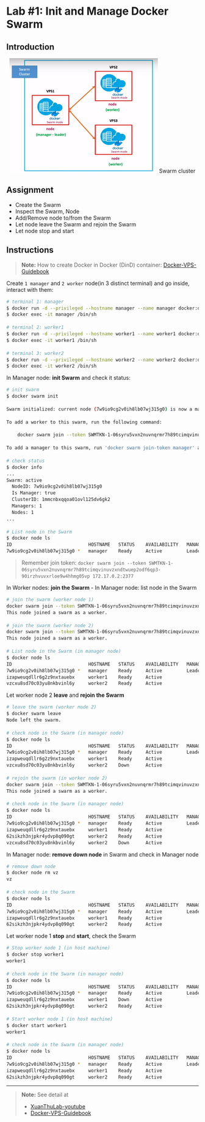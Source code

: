 # Lab #1: Init and Manage Docker Swarm

## Introduction

<div align="center">
    <img src="./assets/swarm%20cluster.png" height="300" alt="swarm cluster">
    Swarm cluster
</div>

## Assignment

-  Create the Swarm
-  Inspect the Swarm, Node
-  Add/Remove node to/from the Swarm
-  Let node leave the Swarm and rejoin the Swarm
-  Let node stop and start

## Instructions

> **Note:** How to create Docker in Docker (DinD) container: [Docker-VPS-Guidebook](https://github.com/QuanBlue/Docker-VPS-Guidebook)

Create `1 manager` and `2 worker` node(in 3 distinct terminal) and go inside, interact with them:

```bash
# terminal 1: manager
$ docker run -d --privileged --hostname manager --name manager docker:dind
$ docker exec -it manager /bin/sh

# terminal 2: worker1
$ docker run -d --privileged --hostname worker1 --name worker1 docker:dind
$ docker exec -it worker1 /bin/sh

# terminal 3: worker2
$ docker run -d --privileged --hostname worker2 --name worker2 docker:dind
$ docker exec -it worker2 /bin/sh
```

In Manager node: **init Swarm** and check it status:

```bash
# init swarm
$ docker swarm init

Swarm initialized: current node (7w9io9cg2v0ih8lb07wj315g0) is now a manager.

To add a worker to this swarm, run the following command:

    docker swarm join --token SWMTKN-1-06syru5vxn2nuvnqrmr7h89tcimqvinuvzxndtwuep2odf6qp3-90irzhvuvxrloe9w4hhmg05vp 172.17.0.2:2377

To add a manager to this swarm, run 'docker swarm join-token manager' and follow the instructions.

# check status
$ docker info
...
Swarm: active
  NodeID: 7w9io9cg2v0ih8lb07wj315g0
  Is Manager: true
  ClusterID: 1mmcnbxqqoa01ovl125dv6gk2
  Managers: 1
  Nodes: 1
...

# List node in the Swarm
$ docker node ls
ID                            HOSTNAME   STATUS    AVAILABILITY   MANAGER STATUS   ENGINE VERSION
7w9io9cg2v0ih8lb07wj315g0 *   manager    Ready     Active         Leader           24.0.2
```

> Remember join token: `docker swarm join --token SWMTKN-1-06syru5vxn2nuvnqrmr7h89tcimqvinuvzxndtwuep2odf6qp3-90irzhvuvxrloe9w4hhmg05vp 172.17.0.2:2377`

In Worker nodes: **join the Swarm** - In Manager node: list node in the Swarm

```sh
# join the swarm (worker node 1)
docker swarm join --token SWMTKN-1-06syru5vxn2nuvnqrmr7h89tcimqvinuvzxndtwuep2odf6qp3-90irzhvuvxrloe9w4hhmg05vp 172.17.0.2:2377
This node joined a swarm as a worker.

# join the swarm (worker node 2)
docker swarm join --token SWMTKN-1-06syru5vxn2nuvnqrmr7h89tcimqvinuvzxndtwuep2odf6qp3-90irzhvuvxrloe9w4hhmg05vp 172.17.0.2:2377
This node joined a swarm as a worker.

# List node in the Swarm (in manager node)
$ docker node ls
ID                            HOSTNAME   STATUS    AVAILABILITY   MANAGER STATUS   ENGINE VERSION
7w9io9cg2v0ih8lb07wj315g0 *   manager    Ready     Active         Leader           24.0.2
izapweuqdllr6g2z9nxtauebx     worker1    Ready     Active                          24.0.2
vzcxu8sd70c03yu8nkbvinl6y     worker2    Ready     Active                          24.0.2
```

Let worker node 2 **leave** and **rejoin the Swarm**

```sh
# leave the swarm (worker node 2)
$ docker swarm leave
Node left the swarm.

# check node in the Swarm (in manager node)
$ docker node ls
ID                            HOSTNAME   STATUS    AVAILABILITY   MANAGER STATUS   ENGINE VERSION
7w9io9cg2v0ih8lb07wj315g0 *   manager    Ready     Active         Leader           24.0.2
izapweuqdllr6g2z9nxtauebx     worker1    Ready     Active                          24.0.2
vzcxu8sd70c03yu8nkbvinl6y     worker2    Down      Active                          24.0.2

# rejoin the swarm (in worker node 2)
docker swarm join --token SWMTKN-1-06syru5vxn2nuvnqrmr7h89tcimqvinuvzxndtwuep2odf6qp3-90irzhvuvxrloe9w4hhmg05vp 172.17.0.2:2377
This node joined a swarm as a worker.

# check node in the Swarm (in manager node)
$ docker node ls
ID                            HOSTNAME   STATUS    AVAILABILITY   MANAGER STATUS   ENGINE VERSION
7w9io9cg2v0ih8lb07wj315g0 *   manager    Ready     Active         Leader           24.0.2
izapweuqdllr6g2z9nxtauebx     worker1    Ready     Active                          24.0.2
62sikzh3njpkr4ydvp8q090gt     worker2    Ready     Active                          24.0.2
vzcxu8sd70c03yu8nkbvinl6y     worker2    Down      Active                          24.0.2
```

In Manager node: **remove down node** in Swarm and check in Manager node

```sh
# remove down node
$ docker node rm vz
vz

# check node in the Swarm
$ docker node ls
ID                            HOSTNAME   STATUS    AVAILABILITY   MANAGER STATUS   ENGINE VERSION
7w9io9cg2v0ih8lb07wj315g0 *   manager    Ready     Active         Leader           24.0.2
izapweuqdllr6g2z9nxtauebx     worker1    Ready     Active                          24.0.2
62sikzh3njpkr4ydvp8q090gt     worker2    Ready     Active                          24.0.2
```

Let worker node 1 **stop** and **start**, check the Swarm

```sh
# Stop worker node 1 (in host machine)
$ docker stop worker1
worker1

# check node in the Swarm (in manager node)
$ docker node ls
ID                            HOSTNAME   STATUS    AVAILABILITY   MANAGER STATUS   ENGINE VERSION
7w9io9cg2v0ih8lb07wj315g0 *   manager    Ready     Active         Leader           24.0.2
izapweuqdllr6g2z9nxtauebx     worker1    Down      Active                          24.0.2
62sikzh3njpkr4ydvp8q090gt     worker2    Ready     Active                          24.0.2

# Start worker node 1 (in host machine)
$ docker start worker1
worker1

# check node in the Swarm (in manager node)
$ docker node ls
ID                            HOSTNAME   STATUS    AVAILABILITY   MANAGER STATUS   ENGINE VERSION
7w9io9cg2v0ih8lb07wj315g0 *   manager    Ready     Active         Leader           24.0.2
izapweuqdllr6g2z9nxtauebx     worker1    Ready     Active                          24.0.2
62sikzh3njpkr4ydvp8q090gt     worker2    Ready     Active                          24.0.2
```

---

> **Note:** See detail at
>
> -  [XuanThuLab-youtube](https://www.youtube.com/watch?v=6a529awrb4Q&list=LL&index=13&t=314s&ab_channel=XuanThuLab)
> -  [Docker-VPS-Guidebook](https://github.com/QuanBlue/Docker-VPS-Guidebook)
